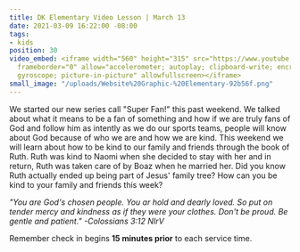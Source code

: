```yaml
---
title: DK Elementary Video Lesson | March 13
date: 2021-03-09 16:22:00 -08:00
tags:
- kids
position: 30
video_embed: <iframe width="560" height="315" src="https://www.youtube.com/embed/aI_WMDdcQd4"
  frameborder="0" allow="accelerometer; autoplay; clipboard-write; encrypted-media;
  gyroscope; picture-in-picture" allowfullscreen></iframe>
small_image: "/uploads/Website%20Graphic-%20Elementary-92b56f.png"
---
```


We started our new series call "Super Fan!" this past weekend. We talked about what it means to be a fan of something and how if we are truly fans of God and follow him as intently as we do our sports teams, people will know about God because of who we are and how we are kind. This weekend we will learn about how to be kind to our family and friends through the book of Ruth. Ruth was kind to Naomi when she decided to stay with her and in return, Ruth was taken care of by Boaz when he married her. Did you know Ruth actually ended up being part of Jesus' family tree? How can you be kind to your family and friends this week?

*"You are God's chosen people. You ar hold and dearly loved. So put on tender mercy and kindness as if they were your clothes. Don't be proud. Be gentle and patient." 
-Colossians 3:12 NIrV*

Remember check in begins **15 minutes prior** to each service time.